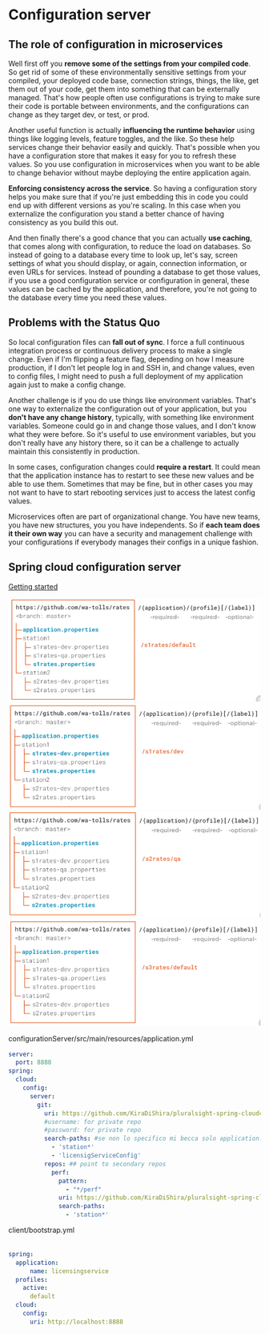 # Configuration server

## The role of configuration in microservices

Well first off you **remove some of the settings from your compiled code**. So get rid of some of these environmentally sensitive settings from your compiled, your deployed code base, connection strings, things, the like, get them out of your code, get them into something that can be externally managed. That's how people often use configurations is trying to make sure their code is portable between environments, and the configurations can change as they target dev, or test, or prod. 

Another useful function is actually **influencing the runtime behavior** using things like logging levels, feature toggles, and the like. So these help services change their behavior easily and quickly. That's possible when you have a configuration store that makes it easy for you to refresh these values. So you use configuration in microservices when you want to be able to change behavior without maybe deploying the entire application again. 

**Enforcing consistency across the service**. So having a configuration story helps you make sure that if you're just embedding this in code you could end up with different versions as you're scaling. In this case when you externalize the configuration you stand a better chance of having consistency as you build this out. 

And then finally there's a good chance that you can actually **use caching**, that comes along with configuration, to reduce the load on databases. So instead of going to a database every time to look up, let's say, screen settings of what you should display, or again, connection information, or even URLs for services. Instead of pounding a database to get those values, if you use a good configuration service or configuration in general, these values can be cached by the application, and therefore, you're not going to the database every time you need these values.

## Problems with the Status Quo

So local configuration files can **fall out of sync**. I force a full continuous integration process or continuous delivery process to make a single change. Even if I'm flipping a feature flag, depending on how I measure production, if I don't let people log in and SSH in, and change values, even to config files, I might need to push a full deployment of my application again just to make a config change. 

Another challenge is if you do use things like environment variables. That's one way to externalize the configuration out of your application, but you **don't have any change history**, typically, with something like environment variables. Someone could go in and change those values, and I don't know what they were before. So it's useful to use environment variables, but you don't really have any history there, so it can be a challenge to actually maintain this consistently in production. 

In some cases, configuration changes could **require a restart**. It could mean that the application instance has to restart to see these new values and be able to use them. Sometimes that may be fine, but in other cases you may not want to have to start rebooting services just to access the latest config values. 

Microservices often are part of organizational change. You have new teams, you have new structures, you you have independents. So if **each team does it their own way** you can have a security and management challenge with your configurations if everybody manages their configs in a unique fashion.

## Spring cloud configuration server

[Getting started](https://spring.io/guides/gs/centralized-configuration/)

<img  src="https://github.com/KiraDiShira/Spring/blob/master/ConfigurationServer/Images/cs1.PNG" />

<img  src="https://github.com/KiraDiShira/Spring/blob/master/ConfigurationServer/Images/cs2.PNG" />

<img  src="https://github.com/KiraDiShira/Spring/blob/master/ConfigurationServer/Images/cs3.PNG" />

<img  src="https://github.com/KiraDiShira/Spring/blob/master/ConfigurationServer/Images/cs4.PNG" />

configurationServer/src/main/resources/application.yml

```yml
server:
  port: 8888
spring:
  cloud:
    config:
      server:
        git:
          uri: https://github.com/KiraDiShira/pluralsight-spring-cloudconfig-wa-tolls
          #username: for private repo
          #password: for private repo
          search-paths: #se non lo specifico mi becca solo application.properties
            - 'station*'
            - 'licensigServiceConfig'          
          repos: ## point to secondary repos
            perf:
              pattern:
                - "*/perf"
              uri: https://github.com/KiraDiShira/pluralsight-spring-cloudconfig-wa-tolls-perf
              search-paths:
                - 'station*'
```

client/bootstrap.yml

```yml

spring:
  application:
      name: licensingservice
  profiles:
    active:
      default
  cloud:
    config:      
      uri: http://localhost:8888
  
  ```
